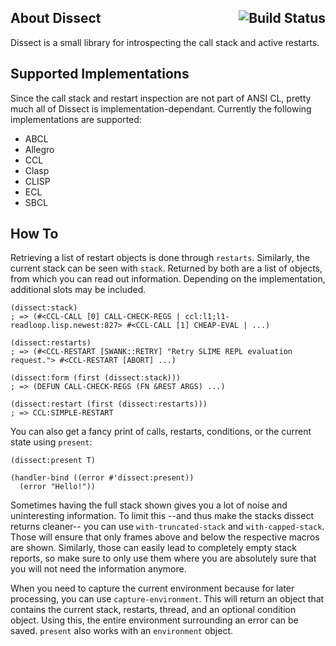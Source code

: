 About Dissect <a href="https://travis-ci.org/Shinmera/dissect"><img src="https://travis-ci.org/Shinmera/dissect.svg?branch=master" alt="Build Status" align="right" /></a>
-------------
Dissect is a small library for introspecting the call stack and active restarts.

Supported Implementations
-------------------------
Since the call stack and restart inspection are not part of ANSI CL, pretty much all of Dissect is implementation-dependant. Currently the following implementations are supported:

* ABCL
* Allegro
* CCL
* Clasp
* CLISP
* ECL
* SBCL

How To
------
Retrieving a list of restart objects is done through `restarts`. Similarly, the current stack can be seen with `stack`. Returned by both are a list of objects, from which you can read out information. Depending on the implementation, additional slots may be included.

    (dissect:stack)
    ; => (#<CCL-CALL [0] CALL-CHECK-REGS | ccl:l1;l1-readloop.lisp.newest:827> #<CCL-CALL [1] CHEAP-EVAL | ...)
    
    (dissect:restarts)
    ; => (#<CCL-RESTART [SWANK::RETRY] "Retry SLIME REPL evaluation request."> #<CCL-RESTART [ABORT] ...)
    
    (dissect:form (first (dissect:stack)))
    ; => (DEFUN CALL-CHECK-REGS (FN &REST ARGS) ...)
    
    (dissect:restart (first (dissect:restarts)))
    ; => CCL:SIMPLE-RESTART

You can also get a fancy print of calls, restarts, conditions, or the current state using `present`:

    (dissect:present T)

    (handler-bind ((error #'dissect:present))
      (error "Hello!"))

Sometimes having the full stack shown gives you a lot of noise and uninteresting information. To limit this --and thus make the stacks dissect returns cleaner-- you can use `with-truncated-stack` and `with-capped-stack`. Those will ensure that only frames above and below the respective macros are shown. Similarly, those can easily lead to completely empty stack reports, so make sure to only use them where you are absolutely sure that you will not need the information anymore.

When you need to capture the current environment because for later processing, you can use `capture-environment`. This will return an object that contains the current stack, restarts, thread, and an optional condition object. Using this, the entire environment surrounding an error can be saved. `present` also works with an `environment` object.
